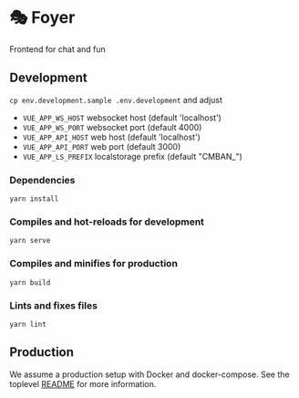 # 🎭 Foyer

Frontend for chat and fun

## Development


`cp env.development.sample .env.development` and adjust

- `VUE_APP_WS_HOST` websocket host (default 'localhost')
- `VUE_APP_WS_PORT` websocket port (default 4000)
- `VUE_APP_API_HOST` web host (default 'localhost')
- `VUE_APP_API_PORT` web port (default 3000)
- `VUE_APP_LS_PREFIX` localstorage prefix (default "CMBAN_")

### Dependencies
```
yarn install
```

### Compiles and hot-reloads for development
```
yarn serve
```

### Compiles and minifies for production
```
yarn build
```

### Lints and fixes files
```
yarn lint
```


## Production

We assume a production setup with Docker and docker-compose. See the toplevel [README](../README.md) for more information.
